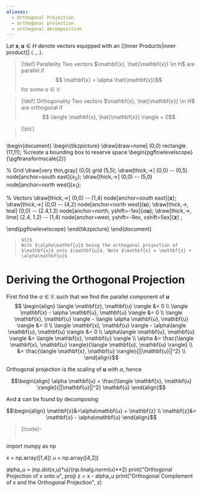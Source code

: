 ```yaml
---
aliases:
  - Orthogonal Projection
  - orthogonal projection
  - orthogonal decomposition
---
```

Let $\mathbf{x}, \mathbf{u} \in H$ denote vectors equipped with an [[Inner Products|inner product]] $\langle . \, , \, . \rangle$.

>[!def] Parallelity
> Two vectors $\mathbf{x}, \hat{\mathbf{x}} \in H$ are parallel if
> $$ \mathbf{x} = \alpha \hat{\mathbf{x}}$$
> for some $\alpha \in \mathbb{K}$

>[!def] Orthogonality
>Two vectors $\mathbf{x}, \hat{\mathbf{x}} \in H$ are orthogonal if
>$$ \langle \mathbf{x}, \hat{\mathbf{x}} \rangle = 0$$

>[!pic]
>```tikz
\begin{document}
\begin{tikzpicture}
\draw[draw=none] (0,0) rectangle (11,11); %create a bounding box to reserve space
\begin{pgflowlevelscope}{\pgftransformscale{2}}
>
% Grid
\draw[very thin,gray] (0,0) grid (5,5);
\draw[thick,->] (0,0) -- (0,5) node[anchor=south east]{$x_2$};
\draw[thick,->] (0,0) -- (5,0) node[anchor=north west]{$x_1$};
>
% Vectors
\draw[thick,->] (0,0) -- (1,4) node[anchor=south east]{$\mathbf{x}$};
\draw[thick,->] (0,0) -- (4,2) node[anchor=north west]{$\mathbf{u}$};
\draw[thick,->, teal] (0,0) -- (2.4,1.2) node[anchor=north, yshift=-1ex]{$\alpha\mathbf{u}$};
\draw[thick,->, lime] (2.4, 1.2) -- (1,4) node[anchor=west, yshift=-9ex, xshift=5ex]{$\mathbf{z}$} ;
>
\end{pgflowlevelscope}
\end{tikzpicture}
\end{document}
>```
> ${}$ 
>With $\alpha\mathbf{u}$ being the orthogonal projection of $\mathbf{x}$ onto $\mathbf{u}$. Note $\mathbf{x} = \mathbf{z} + \alpha\mathbf{u}$

# Deriving the Orthogonal Projection

First find the $\alpha \in \mathbb{K}$ such that we find the parallel component of $\mathbf{u}$
$$ \begin{align}
\langle \mathbf{z}, \mathbf{u} \rangle &= 0 \\
\langle \mathbf{x} - \alpha \mathbf{u}, \mathbf{u} \rangle &= 0 \\
\langle \mathbf{x}, \mathbf{u} \rangle - \langle \alpha \mathbf{u}, \mathbf{u} \rangle &= 0 \\
\langle \mathbf{x}, \mathbf{u} \rangle - \alpha\langle \mathbf{u}, \mathbf{u} \rangle &= 0 \\
\alpha\langle \mathbf{u}, \mathbf{u} \rangle &= \langle \mathbf{x}, \mathbf{u} \rangle \\
\alpha &= \frac{\langle \mathbf{x}, \mathbf{u} \rangle}{\langle \mathbf{u}, \mathbf{u} \rangle} \\
&= \frac{\langle \mathbf{x}, \mathbf{u} \rangle}{||\mathbf{u}||^2} \\
\end{align}$$

Orthogonal projection is the scaling of $\mathbf{u}$ with $\alpha$, hence

$$\begin{align}
	\alpha \mathbf{u} = \frac{\langle \mathbf{x}, \mathbf{u} \rangle}{||\mathbf{u}||^2} \mathbf{u}
\end{align}$$

And $\mathbf{z}$ can be found by decomposing

$$\begin{align}
\mathbf{x}&=\alpha\mathbf{u} + \mathbf{z} \\
\mathbf{z}&= \mathbf{x} - \alpha\mathbf{u}
\end{align}$$

>[!code]-
>```python
import numpy as np
>
x = np.array([1,4])
u = np.array([4,2])
>
alpha_u = (np.dot(x,u)*u)/(np.linalg.norm(u)**2)
print("Orthogonal Projection of x onto u", proj)
z = x - alpha_u
print("Orthogonal Complement of x and the Orthogonal Projection", z)
>```